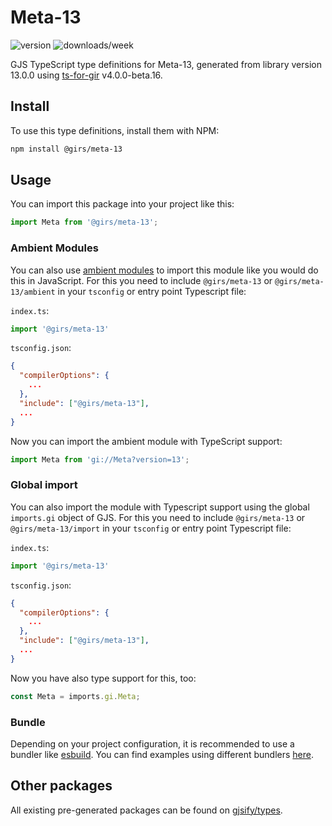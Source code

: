 
# Meta-13

![version](https://img.shields.io/npm/v/@girs/meta-13)
![downloads/week](https://img.shields.io/npm/dw/@girs/meta-13)


GJS TypeScript type definitions for Meta-13, generated from library version 13.0.0 using [ts-for-gir](https://github.com/gjsify/ts-for-gir) v4.0.0-beta.16.


## Install

To use this type definitions, install them with NPM:
```bash
npm install @girs/meta-13
```

## Usage

You can import this package into your project like this:
```ts
import Meta from '@girs/meta-13';
```

### Ambient Modules

You can also use [ambient modules](https://github.com/gjsify/ts-for-gir/tree/main/packages/cli#ambient-modules) to import this module like you would do this in JavaScript.
For this you need to include `@girs/meta-13` or `@girs/meta-13/ambient` in your `tsconfig` or entry point Typescript file:

`index.ts`:
```ts
import '@girs/meta-13'
```

`tsconfig.json`:
```json
{
  "compilerOptions": {
    ...
  },
  "include": ["@girs/meta-13"],
  ...
}
```

Now you can import the ambient module with TypeScript support: 

```ts
import Meta from 'gi://Meta?version=13';
```

### Global import

You can also import the module with Typescript support using the global `imports.gi` object of GJS.
For this you need to include `@girs/meta-13` or `@girs/meta-13/import` in your `tsconfig` or entry point Typescript file:

`index.ts`:
```ts
import '@girs/meta-13'
```

`tsconfig.json`:
```json
{
  "compilerOptions": {
    ...
  },
  "include": ["@girs/meta-13"],
  ...
}
```

Now you have also type support for this, too:

```ts
const Meta = imports.gi.Meta;
```

### Bundle

Depending on your project configuration, it is recommended to use a bundler like [esbuild](https://esbuild.github.io/). You can find examples using different bundlers [here](https://github.com/gjsify/ts-for-gir/tree/main/examples).

## Other packages

All existing pre-generated packages can be found on [gjsify/types](https://github.com/gjsify/types).

